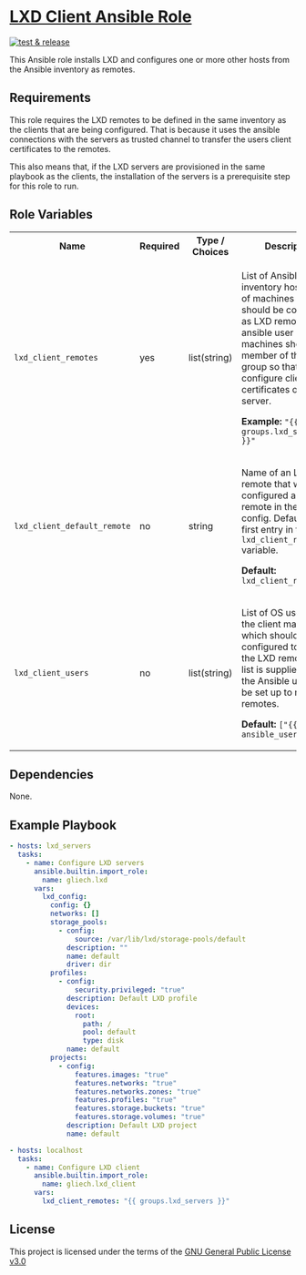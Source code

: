 # [LXD Client Ansible Role][1]

[![test & release][2]][3]

This Ansible role installs LXD and configures one or more other hosts from the
Ansible inventory as remotes.

## Requirements

This role requires the LXD remotes to be defined in the same inventory as the
clients that are being configured. That is because it uses the ansible
connections with the servers as trusted channel to transfer the users client
certificates to the remotes.

This also means that, if the LXD servers are provisioned in the same playbook
as the clients, the installation of the servers is a prerequisite step for this
role to run.

## Role Variables

<table>
<tr><th>Name</th><th>Required</th><th>Type / Choices</th><th>Description</th></tr>
<tr><td><code>lxd_client_remotes</code></td>
<td>yes</td>
<td>list(string)</td>
<td>

List of Ansible inventory hostnames of machines that should be configured as LXD
remotes. The ansible user on these machines should be a member of the lxd group
so that it can configure client certificates on the server.

**Example:** `"{{ groups.lxd_servers }}"`
</td></tr>


<tr><td><code>lxd_client_default_remote</code></td>
<td>no</td>
<td>string</td>
<td>

Name of an LXD remote that will be configured as default-remote in the lxc
client config. Defaults to the first entry in the `lxd_client_remotes` variable.

**Default:** `lxd_client_remotes[0]`
</td></tr>


<tr><td><code>lxd_client_users</code></td>
<td>no</td>
<td>list(string)</td>
<td>

List of OS users, on the client machines which should be configured to access
the LXD remotes. If no list is supplied, only the Ansible user will be set up to
reach the remotes.

**Default:** `["{{ ansible_user_id }}"]`
</td></tr>
</table>

## Dependencies

None.

## Example Playbook

```yaml
- hosts: lxd_servers
  tasks:
    - name: Configure LXD servers
      ansible.builtin.import_role:
        name: gliech.lxd
      vars:
        lxd_config:
          config: {}
          networks: []
          storage_pools:
            - config:
                source: /var/lib/lxd/storage-pools/default
              description: ""
              name: default
              driver: dir
          profiles:
            - config:
                security.privileged: "true"
              description: Default LXD profile
              devices:
                root:
                  path: /
                  pool: default
                  type: disk
              name: default
          projects:
            - config:
                features.images: "true"
                features.networks: "true"
                features.networks.zones: "true"
                features.profiles: "true"
                features.storage.buckets: "true"
                features.storage.volumes: "true"
              description: Default LXD project
              name: default

- hosts: localhost
  tasks:
    - name: Configure LXD client
      ansible.builtin.import_role:
        name: gliech.lxd_client
      vars:
        lxd_client_remotes: "{{ groups.lxd_servers }}"
```

## License

This project is licensed under the terms of the [GNU General Public License v3.0](LICENSE)

[1]: https://galaxy.ansible.com/ui/standalone/roles/gliech/lxd_client/
[2]: https://github.com/gliech/lxd-client-ansible-role/actions/workflows/release.yml/badge.svg
[3]: https://github.com/gliech/lxd-client-ansible-role/actions/workflows/release.yml
[4]: https://github.com/gliech/semantic-release-config-github-ansible-role
